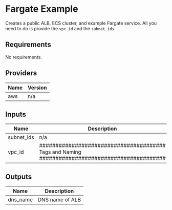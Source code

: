 # Fargate Example
Creates a public ALB, ECS cluster, and example Fargate service. All you need to do is provide the `vpc_id` and the `subnet_ids`.

<!-- BEGINNING OF PRE-COMMIT-TERRAFORM DOCS HOOK -->
## Requirements

No requirements.

## Providers

| Name | Version |
|------|---------|
| aws | n/a |

## Inputs

| Name | Description | Type | Default | Required |
|------|-------------|------|---------|:--------:|
| subnet\_ids | n/a | `any` | n/a | yes |
| vpc\_id | ####################################### Tags and Naming ####################################### | `any` | n/a | yes |

## Outputs

| Name | Description |
|------|-------------|
| dns\_name | DNS name of ALB |

<!-- END OF PRE-COMMIT-TERRAFORM DOCS HOOK -->
